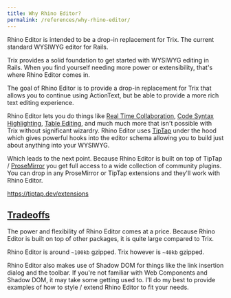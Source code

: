 ```yaml
---
title: Why Rhino Editor?
permalink: /references/why-rhino-editor/
---
```


Rhino Editor is intended to be a drop-in replacement for Trix.
The current standard WYSIWYG editor for Rails.

Trix provides a solid foundation to get started with WYSIWYG editing in Rails.
When you find yourself needing more power or extensibility, that's where Rhino Editor comes in.

The goal of Rhino Editor is to provide a drop-in replacement for Trix that allows
you to continue using ActionText, but be able to provide a more rich text editing
experience.

Rhino Editor lets you do things like [Real Time Collaboration](/references/realtime-collaboration),
[Code Syntax Highlighting](/how-tos/syntax-highlighting), [Table Editing](/how-tos/table-editing),
and much much more that isn't possible with Trix without significant wizardry. Rhino Editor uses
[TipTap](https://tiptap.dev) under the hood which gives powerful hooks into the editor schema allowing
you to build just about anything into your WYSIWYG.

Which leads to the next point. Because Rhino Editor is built on top of TipTap / [ProseMirror](https://prosemirror.net)
you get full access to a wide collection of community plugins. You can drop in any ProseMirror or
TipTap extensions and they'll work with Rhino Editor.

<https://tiptap.dev/extensions>

<h2 id="tradeoffs">
  <a href="#tradeoffs">
    Tradeoffs
  </a>
</h2>

The power and flexibility of Rhino Editor comes at a price.
Because Rhino Editor is built on top of other packages,
it is quite large compared to Trix.

Rhino Editor is around `~100kb` gzipped. Trix however is `~40kb` gzipped.

Rhino Editor also makes use of Shadow DOM for things like the link insertion dialog and
the toolbar. If you're not familiar with Web Components and Shadow DOM, it may take some
getting used to. I'll do my best to provide examples of how to style / extend Rhino Editor
to fit your needs.
